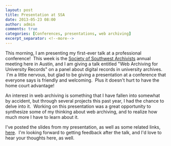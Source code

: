 ```yaml
---
layout: post
title: Presentation at SSA
date: 2013-05-23 08:00
author: admin
comments: true
categories: [Conferences, presentations, web archiving]
excerpt_separator: <!--more-->
---
```

This morning, I am presenting my first-ever talk at a professional conference!  This week is the <a href="https://societyofsouthwestarchivists.wildapricot.org/SSA13Presentations" target="_blank">Society of Southwest Archivists</a> annual meeting here in Austin, and I am giving a talk entitled "Web Archiving for University Records" on a panel about digital records in university archives.  I'm a little nervous, but glad to be giving a presentation at a conference that everyone says is friendly and welcoming.  Plus it doesn't hurt to have the home court advantage!
<!--more-->

An interest in web archiving is something that I have fallen into somewhat by accident, but through several projects this past year, I had the chance to delve into it.  Working on this presentation was a great opportunity to synthesize some of my thinking about web archiving, and to realize how much more I have to learn about it.

I've posted the slides from my presentation, as well as some related links, <a title="“Web Archiving for University Records,” Society of Southwest Archivists, May 2013" href="https://elliotdwilliams.com/ssa-web-archiving/">here</a>.  I'm looking forward to getting feedback after the talk, and I'd love to hear your thoughts here, as well.
